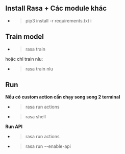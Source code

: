 ## Install Rasa + Các module khác
- > pip3 install -r requirements.txt i

## Train model
- > rasa train

hoặc chỉ train nlu:
- > rasa train nlu

## Run
**Nếu có custom action cần chạy song song 2 terminal**
- > rasa run actions
- > rasa shell

**Run API**
- > rasa run actions
- > rasa run --enable-api




